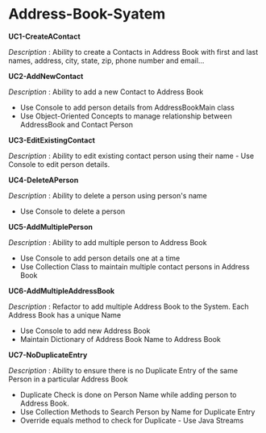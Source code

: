 # Address-Book-Syatem

**UC1-CreateAContact**

_Description_ : Ability to create a Contacts in Address Book with first and last names, address, city, state, zip, phone number and email…

**UC2-AddNewContact**

_Description_ : Ability to add a new Contact to Address Book
- Use Console to add person details from AddressBookMain class
- Use Object-Oriented Concepts to manage relationship between AddressBook and Contact Person

**UC3-EditExistingContact**

_Description_ : Ability to edit existing contact person using their name - Use Console to edit person details.

**UC4-DeleteAPerson**

_Description_ : Ability to delete a person using person's name 
- Use Console to delete a person

**UC5-AddMultiplePerson**

_Description_ : Ability to add multiple person to Address Book
- Use Console to add person details one at a time
- Use Collection Class to maintain multiple contact persons in Address Book

**UC6-AddMultipleAddressBook**

_Description_ : Refactor to add multiple Address Book to the System. Each Address Book has a unique Name 
- Use Console to add new Address Book 
- Maintain Dictionary of Address Book Name to Address Book

**UC7-NoDuplicateEntry**

_Description_ : Ability to ensure there is no Duplicate Entry of the same Person in a particular Address Book 
- Duplicate Check is done on Person Name while adding person to Address Book.
- Use Collection Methods to Search Person by Name for Duplicate Entry
- Override equals method to check for Duplicate - Use Java Streams